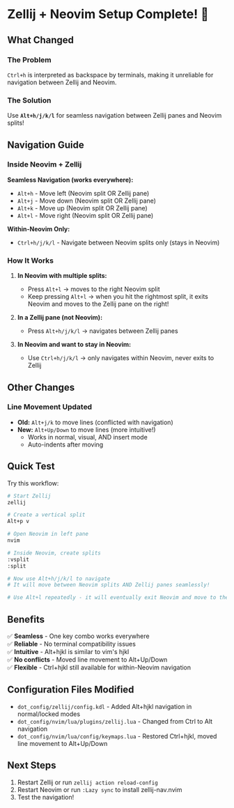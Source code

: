 # Zellij + Neovim Setup Complete! 🎉

## What Changed

### The Problem
`Ctrl+h` is interpreted as backspace by terminals, making it unreliable for navigation between Zellij and Neovim.

### The Solution
Use **`Alt+h/j/k/l`** for seamless navigation between Zellij panes and Neovim splits!

## Navigation Guide

### Inside Neovim + Zellij

**Seamless Navigation (works everywhere):**
- `Alt+h` - Move left (Neovim split OR Zellij pane)
- `Alt+j` - Move down (Neovim split OR Zellij pane)
- `Alt+k` - Move up (Neovim split OR Zellij pane)
- `Alt+l` - Move right (Neovim split OR Zellij pane)

**Within-Neovim Only:**
- `Ctrl+h/j/k/l` - Navigate between Neovim splits only (stays in Neovim)

### How It Works

1. **In Neovim with multiple splits:**
   - Press `Alt+l` → moves to the right Neovim split
   - Keep pressing `Alt+l` → when you hit the rightmost split, it exits Neovim and moves to the Zellij pane on the right!

2. **In a Zellij pane (not Neovim):**
   - Press `Alt+h/j/k/l` → navigates between Zellij panes

3. **In Neovim and want to stay in Neovim:**
   - Use `Ctrl+h/j/k/l` → only navigates within Neovim, never exits to Zellij

## Other Changes

### Line Movement Updated
- **Old:** `Alt+j/k` to move lines (conflicted with navigation)
- **New:** `Alt+Up/Down` to move lines (more intuitive!)
  - Works in normal, visual, AND insert mode
  - Auto-indents after moving

## Quick Test

Try this workflow:

```bash
# Start Zellij
zellij

# Create a vertical split
Alt+p v

# Open Neovim in left pane
nvim

# Inside Neovim, create splits
:vsplit
:split

# Now use Alt+h/j/k/l to navigate
# It will move between Neovim splits AND Zellij panes seamlessly!

# Use Alt+l repeatedly - it will eventually exit Neovim and move to the right Zellij pane
```

## Benefits

✅ **Seamless** - One key combo works everywhere  
✅ **Reliable** - No terminal compatibility issues  
✅ **Intuitive** - Alt+hjkl is similar to vim's hjkl  
✅ **No conflicts** - Moved line movement to Alt+Up/Down  
✅ **Flexible** - Ctrl+hjkl still available for within-Neovim navigation  

## Configuration Files Modified

- `dot_config/zellij/config.kdl` - Added Alt+hjkl navigation in normal/locked modes
- `dot_config/nvim/lua/plugins/zellij.lua` - Changed from Ctrl to Alt navigation
- `dot_config/nvim/lua/config/keymaps.lua` - Restored Ctrl+hjkl, moved line movement to Alt+Up/Down

## Next Steps

1. Restart Zellij or run `zellij action reload-config`
2. Restart Neovim or run `:Lazy sync` to install zellij-nav.nvim
3. Test the navigation!
